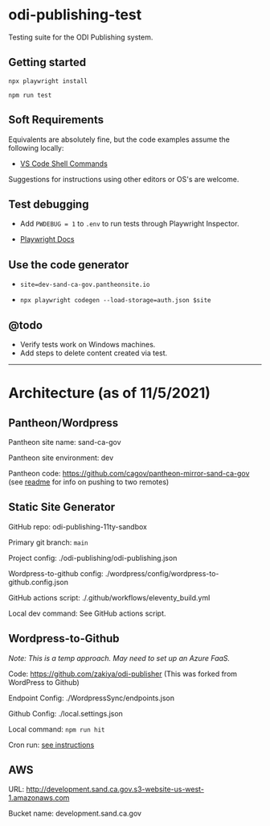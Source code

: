 # odi-publishing-test

Testing suite for the ODI Publishing system.

## Getting started

`npx playwright install`

`npm run test`

## Soft Requirements

Equivalents are absolutely fine, but the code examples assume the following locally:

- [VS Code Shell Commands](https://code.visualstudio.com/docs/setup/mac#_launching-from-the-command-line)

Suggestions for instructions using other editors or OS's are welcome.

## Test debugging

- Add `PWDEBUG = 1` to `.env` to run tests through Playwright Inspector.

- [Playwright Docs](https://playwright.dev/docs/debug)

## Use the code generator

- `site=dev-sand-ca-gov.pantheonsite.io`

<!-- - `npx playwright codegen $site --save-storage=auth.json` -->

- `npx playwright codegen --load-storage=auth.json $site`

## @todo

- Verify tests work on Windows machines.
- Add steps to delete content created via test.

---

# Architecture (as of 11/5/2021)

## Pantheon/Wordpress

Pantheon site name: sand-ca-gov

Pantheon site environment: dev

Pantheon code: https://github.com/cagov/pantheon-mirror-sand-ca-gov (see [readme](https://github.com/cagov/pantheon-mirror-sand-ca-gov#readme) for info on pushing to two remotes)

## Static Site Generator

GitHub repo: odi-publishing-11ty-sandbox

Primary git branch: `main`

Project config: ./odi-publishing/odi-publishing.json

Wordpress-to-github config: ./wordpress/config/wordpress-to-github.config.json

GitHub actions script: ./.github/workflows/eleventy_build.yml

Local dev command: See GitHub actions script.

## Wordpress-to-Github

_Note: This is a temp approach. May need to set up an Azure FaaS._

Code: https://github.com/zakiya/odi-publisher (This was forked from WordPress to Github)

Endpoint Config: ./WordpressSync/endpoints.json

Github Config: ./local.settings.json

Local command: `npm run hit`

Cron run: [see instructions](https://github.com/zakiya/odi-publisher/local-publish/README.md)

## AWS

URL: http://development.sand.ca.gov.s3-website-us-west-1.amazonaws.com

Bucket name: development.sand.ca.gov
